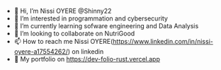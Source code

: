 - 👋 Hi, I’m Nissi OYERE @Shinny22
- 👀 I’m interested in programmation and cybersecurity
- 🌱 I’m currently learning sofware engineering and Data Analysis 
- 💞️ I’m looking to collaborate on NutriGood
- 📫 How to reach me Nissi OYERE(https://www.linkedin.com/in/nissi-oyere-a17554262/) on linkedin
- 👀 My portfolio on https://dev-folio-rust.vercel.app

